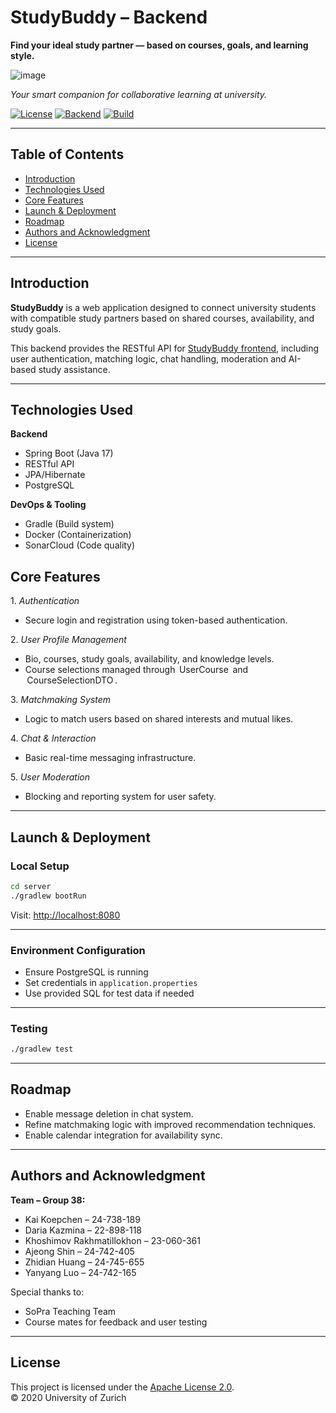 # StudyBuddy – Backend

**Find your ideal study partner — based on courses, goals, and learning style.**

![image](https://github.com/user-attachments/assets/aa6850c6-6670-4dd8-9db2-ce59352a3419)

*Your smart companion for collaborative learning at university.*

[![License](https://img.shields.io/badge/License-Apache_2.0-blue.svg)](https://www.apache.org/licenses/LICENSE-2.0)
[![Backend](https://img.shields.io/badge/Backend-Spring--Boot-brightgreen)](https://spring.io/projects/spring-boot)
[![Build](https://img.shields.io/badge/Build-Gradle-blue)](https://gradle.org)

---

## Table of Contents

- [Introduction](#introduction)
- [Technologies Used](#technologies-used)
- [Core Features](#core-features)
- [Launch & Deployment](#launch--deployment)
- [Roadmap](#roadmap)
- [Authors and Acknowledgment](#authors-and-acknowledgment)
- [License](#license)

---

## Introduction

**StudyBuddy** is a web application designed to connect university students with compatible study partners based on shared courses, availability, and study goals.

This backend provides the RESTful API for [StudyBuddy frontend](https://github.com/khoshimov2018/sopra-fs25-group-38-client), including user authentication, matching logic, chat handling, moderation and AI-based study assistance. 

---

## Technologies Used

**Backend**
- Spring Boot (Java 17)
- RESTful API
- JPA/Hibernate
- PostgreSQL

**DevOps & Tooling**
- Gradle (Build system)
- Docker (Containerization)
- SonarCloud (Code quality)

## Core Features

1.⁠ ⁠*Authentication*
   - Secure login and registration using token-based authentication.

2.⁠ ⁠*User Profile Management*
   - Bio, courses, study goals, availability, and knowledge levels.
   - Course selections managed through ⁠ UserCourse ⁠ and ⁠ CourseSelectionDTO ⁠.

3.⁠ ⁠*Matchmaking System*
   - Logic to match users based on shared interests and mutual likes.

4.⁠ ⁠*Chat & Interaction*
   - Basic real-time messaging infrastructure.

5.⁠ ⁠*User Moderation*
   - Blocking and reporting system for user safety.

---

## Launch & Deployment

### Local Setup

```bash
cd server
./gradlew bootRun
```

Visit: [http://localhost:8080](http://localhost:8080)

---

### Environment Configuration

- Ensure PostgreSQL is running
- Set credentials in `application.properties`
- Use provided SQL for test data if needed

---

### Testing

```bash
./gradlew test
```

---

## Roadmap

- Enable message deletion in chat system.
- ⁠Refine matchmaking logic with improved recommendation techniques.
- ⁠Enable calendar integration for availability sync.


---

## Authors and Acknowledgment

**Team – Group 38:**

- Kai Koepchen – 24-738-189  
- Daria Kazmina – 22-898-118  
- Khoshimov Rakhmatillokhon – 23-060-361  
- Ajeong Shin – 24-742-405  
- Zhidian Huang – 24-745-655  
- Yanyang Luo – 24-742-165

Special thanks to:  
- SoPra Teaching Team  
- Course mates for feedback and user testing

---

## License

This project is licensed under the [Apache License 2.0](https://www.apache.org/licenses/LICENSE-2.0).  
© 2020 University of Zurich

